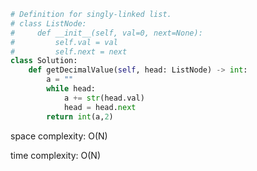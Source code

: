 ```python
# Definition for singly-linked list.
# class ListNode:
#     def __init__(self, val=0, next=None):
#         self.val = val
#         self.next = next
class Solution:
    def getDecimalValue(self, head: ListNode) -> int:
        a = ""
        while head:
            a += str(head.val)
            head = head.next
        return int(a,2)
```

space complexity: O(N)

time complexity: O(N)